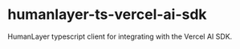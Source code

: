 # humanlayer-ts-vercel-ai-sdk

HumanLayer typescript client for integrating with the Vercel AI SDK.
